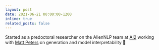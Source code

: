 ```yaml
---
layout: post
date: 2021-06-21 00:00:00-1200
inline: true
related_posts: false
---
```


Started as a predoctoral researcher on the AllenNLP team at [AI2](https://allenai.org) working with [Matt Peters](https://scholar.google.com/citations?hl=en&user=K5nCPZwAAAAJ&view_op=list_works&sortby=pubdate) on generation and model interpretability 🔎
